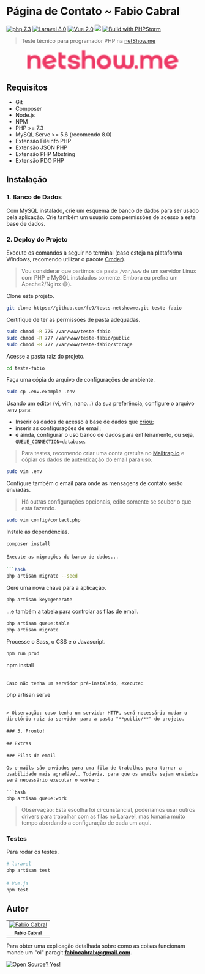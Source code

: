 # Página de Contato ~ Fabio Cabral
[![php 7.3](https://img.shields.io/badge/PHP-7.3-blueviolet.svg)](https://shields.io/)
[![Laravel 8.0](https://img.shields.io/badge/Laravel-8.0-red.svg)](https://shields.io/)
[![Vue 2.0](https://img.shields.io/badge/Vue.js-2.0-green.svg)](https://shields.io/)
![](https://github.com/spatie/laravel-permission/workflows/Run%20Tests/badge.svg?branch=master)
[![Build with PHPStorm](https://img.shields.io/badge/Build_in-PHPStorm-blue.svg)](https://shields.io/)

> Teste técnico para programador PHP na [netShow.me](https://netshow.me/)

<p align="center"><a href="https://netshow.me/" target="_blank"><img src="./public/images/logo.svg" width="400" alt="netShow.me"></a></p> 

## Requisitos

* Git
* Composer
* Node.js
* NPM
* PHP >= 7.3
* MySQL Serve >= 5.6 (recomendo 8.0)
* Extensão Fileinfo PHP
* Extensão JSON PHP
* Extensão PHP Mbstring
* Extensão PDO PHP

## Instalação

### 1. Banco de Dados

Com MySQL instalado, crie um esquema de banco de dados para ser usado pela aplicação. Crie também um usuário com permissões de acesso a esta base de dados.

### 2. Deploy do Projeto

Execute os comandos a seguir no terminal (caso esteja na plataforma Windows, recomendo utilizar o pacote [Cmder](https://cmder.net/)).

> Vou considerar que partimos da pasta ```/var/www``` de um servidor Linux com PHP e MySQL instalados somente. Embora eu prefira um Apache2/Nginx :sweat_smile:).

Clone este projeto.

```bash 
git clone https://github.com/fc9/tests-netshowme.git teste-fabio
```

Certifique de ter as permissões de pasta adequadas.

```bash
sudo chmod -R 775 /var/www/teste-fabio
sudo chmod -R 777 /var/www/teste-fabio/public
sudo chmod -R 777 /var/www/teste-fabio/storage
```

Acesse a pasta raiz do projeto.

```bash
cd teste-fabio
```

Faça uma cópia do arquivo de configurações de ambiente.

```bash 
sudo cp .env.example .env
```

Usando um editor (vi, vim, nano...) da sua preferência, configure o arquivo .env para:

* Inserir os dados de acesso à base de dados que [criou](#1-banco-de-dados);
* inserir as configurações de email;
* e ainda, configurar o uso banco de dados para enfileiramento, ou seja, ```QUEUE_CONNECTION=database```. 

> Para testes, recomendo criar uma conta gratuíta no [Mailtrap.io](http://mailtrap.io/) e cópiar os dados de autenticação do email para uso.

```bash
sudo vim .env
```

Configure também o email para onde as mensagens de contato serão enviadas.

> Há outras configurações opcionais, edite somente se souber o que esta fazendo.

```bash
sudo vim config/contact.php
```

Instale as dependências.

```bash
composer install

Execute as migrações do banco de dados...

```bash
php artisan migrate --seed
```

Gere uma nova chave para a aplicação.

```bash
php artisan key:generate
```

...e também a tabela para controlar as filas de email.
 
```bash
php artisan queue:table
php artisan migrate
```

Processe o Sass, o CSS e o Javascript.

```bash
npm run prod
```

npm install
```

Caso não tenha um servidor pré-instalado, execute: 
```
php artisan serve
```

> Observação: caso tenha um servidor HTTP, será necessário mudar o diretório raiz da servidor para a pasta "**public/**" do projeto.

### 3. Pronto!

## Extras

### Filas de email

Os e-mails são enviados para uma fila de trabalhos para tornar a usabilidade mais agradável. Todavia, para que os emails sejam enviados será necessário executar o worker:

```bash
php artisan queue:work
``` 
> Observação: Esta escolha foi circunstancial, poderíamos usar outros drivers para trabalhar com as filas no Laravel, mas tomaria muito tempo abordando a configuração de cada um aqui.

### Testes

Para rodar os testes.

``` bash
# laravel
php artisan test

# Vue.js
npm test
```

## Autor

<table>
  <tr>
    <td align="center">
      <a href="https://github.com/fc9">
        <img src="https://avatars1.githubusercontent.com/u/312719?s=460&u=4dadbe34a7d0b0c527253918e83d28c32a5165e2&v=4" width="120px;" alt="Fabio Cabral"/>
        <br />
        <sub><b>Fabio Cabral</b></sub>
      </a>
    </td>
  </tr>
</table>

Para obter uma explicação detalhada sobre como as coisas funcionam mande um "oi" paragit  **fabiocabralx@gmail.com**.

[![Open Source? Yes!](https://badgen.net/badge/Open%20Source%20%3F/Yes%21/blue?icon=github)](https://github.com/Naereen/badges/)
